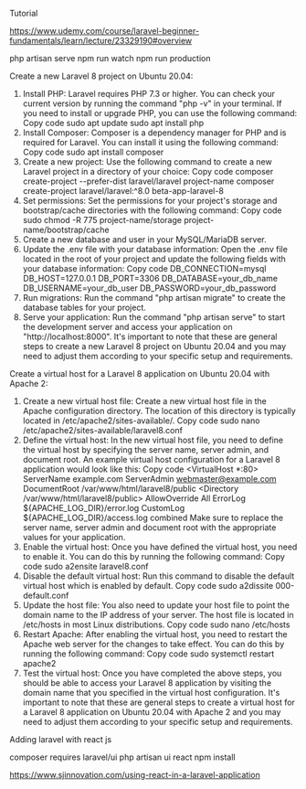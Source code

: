 Tutorial

https://www.udemy.com/course/laravel-beginner-fundamentals/learn/lecture/23329190#overview


php artisan serve
npm run watch
npm run production

Create a new Laravel 8 project on Ubuntu 20.04:

1.	Install PHP: Laravel requires PHP 7.3 or higher. You can check your current version by running the command "php -v" in your terminal. If you need to install or upgrade PHP, you can use the following command:
Copy code
sudo apt update sudo apt install php 
2.	Install Composer: Composer is a dependency manager for PHP and is required for Laravel. You can install it using the following command:
Copy code
sudo apt install composer 
3.	Create a new project: Use the following command to create a new Laravel project in a directory of your choice:
Copy code
composer create-project --prefer-dist laravel/laravel project-name 
composer create-project laravel/laravel:^8.0 beta-app-laravel-8
4.	Set permissions: Set the permissions for your project's storage and bootstrap/cache directories with the following command:
Copy code
sudo chmod -R 775 project-name/storage project-name/bootstrap/cache 
5.	Create a new database and user in your MySQL/MariaDB server.
6.	Update the .env file with your database information: Open the .env file located in the root of your project and update the following fields with your database information:
Copy code
DB_CONNECTION=mysql DB_HOST=127.0.0.1 DB_PORT=3306 DB_DATABASE=your_db_name DB_USERNAME=your_db_user DB_PASSWORD=your_db_password 
7.	Run migrations: Run the command "php artisan migrate" to create the database tables for your project.
8.	Serve your application: Run the command "php artisan serve" to start the development server and access your application on "http://localhost:8000".
It's important to note that these are general steps to create a new Laravel 8 project on Ubuntu 20.04 and you may need to adjust them according to your specific setup and requirements.

Create a virtual host for a Laravel 8 application on Ubuntu 20.04 with Apache 2:

1.	Create a new virtual host file: Create a new virtual host file in the Apache configuration directory. The location of this directory is typically located in /etc/apache2/sites-available/.
Copy code
sudo nano /etc/apache2/sites-available/laravel8.conf 
2.	Define the virtual host: In the new virtual host file, you need to define the virtual host by specifying the server name, server admin, and document root. An example virtual host configuration for a Laravel 8 application would look like this:
Copy code
<VirtualHost *:80> ServerName example.com ServerAdmin webmaster@example.com DocumentRoot /var/www/html/laravel8/public <Directory /var/www/html/laravel8/public> AllowOverride All </Directory> ErrorLog ${APACHE_LOG_DIR}/error.log CustomLog ${APACHE_LOG_DIR}/access.log combined </VirtualHost> 
Make sure to replace the server name, server admin and document root with the appropriate values for your application.
3.	Enable the virtual host: Once you have defined the virtual host, you need to enable it. You can do this by running the following command:
Copy code
sudo a2ensite laravel8.conf 
4.	Disable the default virtual host: Run this command to disable the default virtual host which is enabled by default.
Copy code
sudo a2dissite 000-default.conf 
5.	Update the host file: You also need to update your host file to point the domain name to the IP address of your server. The host file is located in /etc/hosts in most Linux distributions.
Copy code
sudo nano /etc/hosts 
6.	Restart Apache: After enabling the virtual host, you need to restart the Apache web server for the changes to take effect. You can do this by running the following command:
Copy code
sudo systemctl restart apache2 
7.	Test the virtual host: Once you have completed the above steps, you should be able to access your Laravel 8 application by visiting the domain name that you specified in the virtual host configuration.
It's important to note that these are general steps to create a virtual host for a Laravel 8 application on Ubuntu 20.04 with Apache 2 and you may need to adjust them according to your specific setup and requirements.

Adding laravel with react js

composer requires laravel/ui
php artisan ui react
npm install

https://www.sjinnovation.com/using-react-in-a-laravel-application
